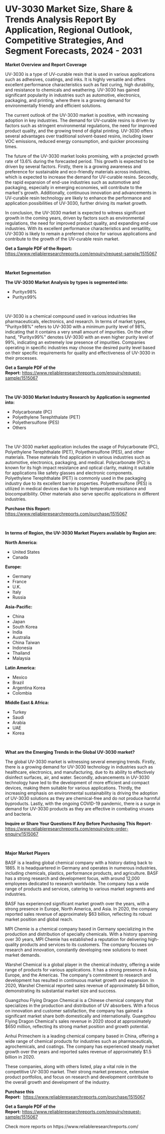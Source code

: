 <p><h1>UV-3030 Market Size, Share & Trends Analysis Report By Application, Regional Outlook, Competitive Strategies, And Segment Forecasts, 2024 - 2031</h1></p><p><strong>Market Overview and Report Coverage</strong></p>
<p><p>UV-3030 is a type of UV-curable resin that is used in various applications such as adhesives, coatings, and inks. It is highly versatile and offers excellent performance characteristics such as fast curing, high durability, and resistance to chemicals and weathering. UV-3030 has gained significant popularity in industries such as automotive, electronics, packaging, and printing, where there is a growing demand for environmentally friendly and efficient solutions.</p><p>The current outlook of the UV-3030 market is positive, with increasing adoption in key industries. The demand for UV-curable resins is driven by factors such as stringent environmental regulations, the need for improved product quality, and the growing trend of digital printing. UV-3030 offers several advantages over traditional solvent-based resins, including lower VOC emissions, reduced energy consumption, and quicker processing times.</p><p>The future of the UV-3030 market looks promising, with a projected growth rate of 13.6% during the forecasted period. This growth is expected to be driven by several factors. Firstly, there is a growing awareness and preference for sustainable and eco-friendly materials across industries, which is expected to increase the demand for UV-curable resins. Secondly, the rapid expansion of end-use industries such as automotive and packaging, especially in emerging economies, will contribute to the market's growth. Additionally, continuous innovation and advancements in UV-curable resin technology are likely to enhance the performance and application possibilities of UV-3030, further driving its market growth.</p><p>In conclusion, the UV-3030 market is expected to witness significant growth in the coming years, driven by factors such as environmental regulations, the need for improved product quality, and expanding end-use industries. With its excellent performance characteristics and versatility, UV-3030 is likely to remain a preferred choice for various applications and contribute to the growth of the UV-curable resin market.</p></p>
<p><strong>Get a Sample PDF of the Report:</strong> <a href="https://www.reliableresearchreports.com/enquiry/request-sample/1515067">https://www.reliableresearchreports.com/enquiry/request-sample/1515067</a></p>
<p>&nbsp;</p>
<p><strong>Market Segmentation</strong></p>
<p><strong>The UV-3030 Market Analysis by types is segmented into:</strong></p>
<p><ul><li>Purity≥98%</li><li>Purity≥99%</li></ul></p>
<p>&nbsp;</p>
<p><p>UV-3030 is a chemical compound used in various industries like pharmaceuticals, electronics, and research. In terms of market types, "Purity≥98%" refers to UV-3030 with a minimum purity level of 98%, indicating that it contains a very small amount of impurities. On the other hand, "Purity≥99%" denotes UV-3030 with an even higher purity level of 99%, indicating an extremely low presence of impurities. Companies operating in specific industries may choose the desired purity level based on their specific requirements for quality and effectiveness of UV-3030 in their processes.</p></p>
<p><strong>Get a Sample PDF of the Report:</strong>&nbsp;<a href="https://www.reliableresearchreports.com/enquiry/request-sample/1515067">https://www.reliableresearchreports.com/enquiry/request-sample/1515067</a></p>
<p>&nbsp;</p>
<p><strong>The UV-3030 Market Industry Research by Application is segmented into:</strong></p>
<p><ul><li>Polycarbonate (PC)</li><li>Polyethylene Terephthalate (PET)</li><li>Polyethersulfone (PES)</li><li>Others</li></ul></p>
<p>&nbsp;</p>
<p><p>The UV-3030 market application includes the usage of Polycarbonate (PC), Polyethylene Terephthalate (PET), Polyethersulfone (PES), and other materials. These materials find application in various industries such as automotive, electronics, packaging, and medical. Polycarbonate (PC) is known for its high impact resistance and optical clarity, making it suitable for applications like safety glasses and electronic components. Polyethylene Terephthalate (PET) is commonly used in the packaging industry due to its excellent barrier properties. Polyethersulfone (PES) is utilized in medical devices due to its high temperature resistance and biocompatibility. Other materials also serve specific applications in different industries.</p></p>
<p><strong>Purchase this Report:</strong>&nbsp; <a href="https://www.reliableresearchreports.com/purchase/1515067">https://www.reliableresearchreports.com/purchase/1515067</a></p>
<p>&nbsp;</p>
<p><strong>In terms of Region, the UV-3030 Market Players available by Region are:</strong></p>
<p>
    <p> <strong> North America: </strong>
        <ul>
            <li>United States</li>
            <li>Canada</li>
        </ul>
        </p> 
    <p> <strong> Europe: </strong>
        <ul>
            <li>Germany</li>
            <li>France</li>
            <li>U.K.</li>
            <li>Italy</li>
            <li>Russia</li>
        </ul>
        </p> 
    <p> <strong> Asia-Pacific: </strong>
        <ul>
            <li>China</li>
            <li>Japan</li>
            <li>South Korea</li>
            <li>India</li>
            <li>Australia</li>
            <li>China Taiwan</li>
            <li>Indonesia</li>
            <li>Thailand</li>
            <li>Malaysia</li>
        </ul>
        </p> 
    <p> <strong> Latin America: </strong>
        <ul>
            <li>Mexico</li>
            <li>Brazil</li>
            <li>Argentina Korea</li>
            <li>Colombia</li>
        </ul>
        </p> 
    <p> <strong> Middle East & Africa: </strong>
        <ul>
            <li>Turkey</li>
            <li>Saudi</li>
            <li>Arabia</li>
            <li>UAE</li>
            <li>Korea</li>
        </ul>
    </p>
    </p>
<p>&nbsp;</p>
<p><strong>What are the Emerging Trends in the Global UV-3030 market?</strong></p>
<p><p>The global UV-3030 market is witnessing several emerging trends. Firstly, there is a growing demand for UV-3030 technology in industries such as healthcare, electronics, and manufacturing, due to its ability to effectively disinfect surfaces, air, and water. Secondly, advancements in UV-3030 technology have led to the development of more efficient and compact devices, making them suitable for various applications. Thirdly, the increasing emphasis on environmental sustainability is driving the adoption of UV-3030 solutions as they are chemical-free and do not produce harmful byproducts. Lastly, with the ongoing COVID-19 pandemic, there is a surge in demand for UV-3030 products as they are effective in combating viruses and bacteria.</p></p>
<p><strong>Inquire or Share Your Questions If Any Before Purchasing This Report</strong>- <a href="https://www.reliableresearchreports.com/enquiry/pre-order-enquiry/1515067">https://www.reliableresearchreports.com/enquiry/pre-order-enquiry/1515067</a></p>
<p>&nbsp;</p>
<p><strong>Major Market Players</strong></p>
<p><p>BASF is a leading global chemical company with a history dating back to 1865. It is headquartered in Germany and operates in numerous industries, including chemicals, plastics, performance products, and agriculture. BASF has a strong research and development focus, with around 12,000 employees dedicated to research worldwide. The company has a wide range of products and services, catering to various market segments and industries.</p><p>BASF has experienced significant market growth over the years, with a strong presence in Europe, North America, and Asia. In 2020, the company reported sales revenue of approximately $63 billion, reflecting its robust market position and global reach.</p><p>MPI Chemie is a chemical company based in Germany specializing in the production and distribution of specialty chemicals. With a history spanning over 30 years, MPI Chemie has established a reputation for delivering high-quality products and services to its customers. The company focuses on research and innovation, constantly developing new solutions to meet market demands.</p><p>Warshel Chemical is a global player in the chemical industry, offering a wide range of products for various applications. It has a strong presence in Asia, Europe, and the Americas. The company's commitment to research and development has resulted in continuous market growth and expansion. In 2020, Warshel Chemical reported sales revenue of approximately $4 billion, demonstrating its substantial market size and success.</p><p>Guangzhou Flying Dragon Chemical is a Chinese chemical company that specializes in the production and distribution of UV absorbers. With a focus on innovation and customer satisfaction, the company has gained a significant market share both domestically and internationally. Guangzhou Flying Dragon Chemical's sales revenue in 2020 stood at approximately $650 million, reflecting its strong market position and growth potential.</p><p>Anhui Primechem is a leading chemical company based in China, offering a wide range of chemical products for industries such as pharmaceuticals, agrochemicals, and coatings. The company has experienced steady market growth over the years and reported sales revenue of approximately $1.5 billion in 2020.</p><p>These companies, along with others listed, play a vital role in the competitive UV-3030 market. Their strong market presence, extensive product portfolios, and focus on research and development contribute to the overall growth and development of the industry.</p></p>
<p><strong>Purchase this Report:</strong>&nbsp;&nbsp;<a href="https://www.reliableresearchreports.com/purchase/1515067">https://www.reliableresearchreports.com/purchase/1515067</a></p>
<p></p>
<p><strong>Get a Sample PDF of the Report:</strong>&nbsp;<a href="https://www.reliableresearchreports.com/enquiry/request-sample/1515067">https://www.reliableresearchreports.com/enquiry/request-sample/1515067</a></p>
<p>Check more reports on https://www.reliableresearchreports.com/</p>